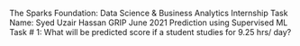 The Sparks Foundation: Data Science & Business Analytics Internship Task
Name: Syed Uzair Hassan
GRIP June 2021
Prediction using Supervised ML
Task # 1: What will be predicted score if a student studies for 9.25 hrs/ day?
